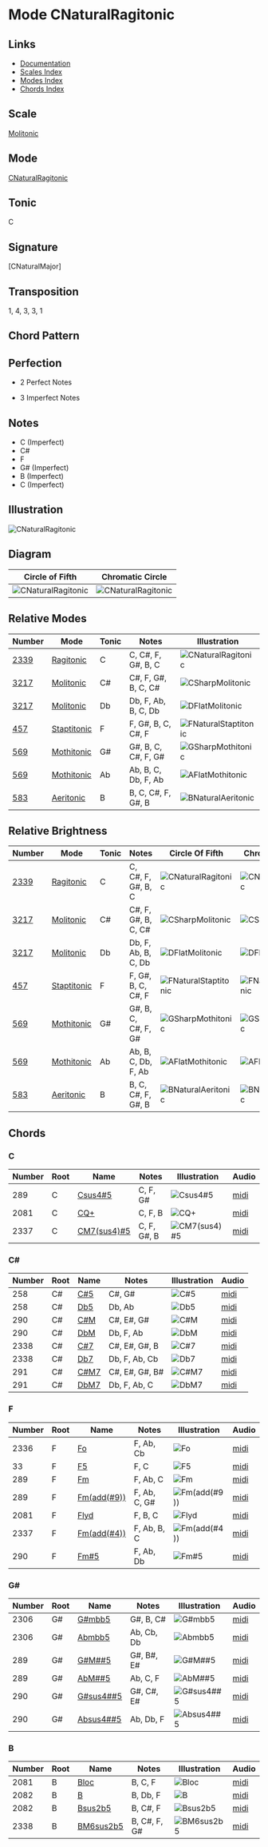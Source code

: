 # Mode CNaturalRagitonic

## Links

- [Documentation](README.md)
- [Scales Index](Scales.md)
- [Modes Index](Modes.md)
- [Chords Index](Chords.md)

## Scale

[Molitonic](ScaleMolitonic.md)

## Mode

[CNaturalRagitonic](ModeCNaturalRagitonic.md)

## Tonic

C

## Signature

[CNaturalMajor]

## Transposition

1, 4, 3, 3, 1

## Chord Pattern



## Perfection

 - 2 Perfect Notes

 - 3 Imperfect Notes

## Notes

- C (Imperfect)
- C#
- F
- G# (Imperfect)
- B (Imperfect)
- C (Imperfect)

## Illustration

![CNaturalRagitonic](ModeCNaturalRagitonic.png)

## Diagram

| Circle of Fifth | Chromatic Circle |
|-----------------|------------------|
| ![CNaturalRagitonic](CircleOfFifthModeCNaturalRagitonic.png) | ![CNaturalRagitonic](ChromaticCircleModeCNaturalRagitonic.png) |
## Relative Modes

| Number | Mode | Tonic | Notes | Illustration |
|--------|------|-------|-------|--------------|
| [2339](https://ianring.com/musictheory/scales/2339) | [Ragitonic](ModeRagitonic.md) | C | C, C#, F, G#, B, C | ![CNaturalRagitonic](ModeCNaturalRagitonic.png) |
| [3217](https://ianring.com/musictheory/scales/3217) | [Molitonic](ModeMolitonic.md) | C# | C#, F, G#, B, C, C# | ![CSharpMolitonic](ModeCSharpMolitonic.png) |
| [3217](https://ianring.com/musictheory/scales/3217) | [Molitonic](ModeMolitonic.md) | Db | Db, F, Ab, B, C, Db | ![DFlatMolitonic](ModeDFlatMolitonic.png) |
| [457](https://ianring.com/musictheory/scales/457) | [Staptitonic](ModeStaptitonic.md) | F | F, G#, B, C, C#, F | ![FNaturalStaptitonic](ModeFNaturalStaptitonic.png) |
| [569](https://ianring.com/musictheory/scales/569) | [Mothitonic](ModeMothitonic.md) | G# | G#, B, C, C#, F, G# | ![GSharpMothitonic](ModeGSharpMothitonic.png) |
| [569](https://ianring.com/musictheory/scales/569) | [Mothitonic](ModeMothitonic.md) | Ab | Ab, B, C, Db, F, Ab | ![AFlatMothitonic](ModeAFlatMothitonic.png) |
| [583](https://ianring.com/musictheory/scales/583) | [Aeritonic](ModeAeritonic.md) | B | B, C, C#, F, G#, B | ![BNaturalAeritonic](ModeBNaturalAeritonic.png) |
## Relative Brightness

| Number | Mode | Tonic | Notes | Circle Of Fifth | Chromatic Circle |
|--------|------|-------|-------|-----------------|------------------|
| [2339](https://ianring.com/musictheory/scales/2339) | [Ragitonic](ModeRagitonic.md) | C | C, C#, F, G#, B, C | ![CNaturalRagitonic](CircleOfFifthModeCNaturalRagitonic.png) | ![CNaturalRagitonic](ChromaticCircleModeCNaturalRagitonic.png) 
| [3217](https://ianring.com/musictheory/scales/3217) | [Molitonic](ModeMolitonic.md) | C# | C#, F, G#, B, C, C# | ![CSharpMolitonic](CircleOfFifthModeCSharpMolitonic.png) | ![CSharpMolitonic](ChromaticCircleModeCSharpMolitonic.png) 
| [3217](https://ianring.com/musictheory/scales/3217) | [Molitonic](ModeMolitonic.md) | Db | Db, F, Ab, B, C, Db | ![DFlatMolitonic](CircleOfFifthModeDFlatMolitonic.png) | ![DFlatMolitonic](ChromaticCircleModeDFlatMolitonic.png) 
| [457](https://ianring.com/musictheory/scales/457) | [Staptitonic](ModeStaptitonic.md) | F | F, G#, B, C, C#, F | ![FNaturalStaptitonic](CircleOfFifthModeFNaturalStaptitonic.png) | ![FNaturalStaptitonic](ChromaticCircleModeFNaturalStaptitonic.png) 
| [569](https://ianring.com/musictheory/scales/569) | [Mothitonic](ModeMothitonic.md) | G# | G#, B, C, C#, F, G# | ![GSharpMothitonic](CircleOfFifthModeGSharpMothitonic.png) | ![GSharpMothitonic](ChromaticCircleModeGSharpMothitonic.png) 
| [569](https://ianring.com/musictheory/scales/569) | [Mothitonic](ModeMothitonic.md) | Ab | Ab, B, C, Db, F, Ab | ![AFlatMothitonic](CircleOfFifthModeAFlatMothitonic.png) | ![AFlatMothitonic](ChromaticCircleModeAFlatMothitonic.png) 
| [583](https://ianring.com/musictheory/scales/583) | [Aeritonic](ModeAeritonic.md) | B | B, C, C#, F, G#, B | ![BNaturalAeritonic](CircleOfFifthModeBNaturalAeritonic.png) | ![BNaturalAeritonic](ChromaticCircleModeBNaturalAeritonic.png) 

## Chords

### C

| Number | Root | Name | Notes | Illustration | Audio |
|--------|------|------|-------|--------------|-------|
| 289 | C | [Csus4#5](ChordCNaturalSuspendedFourthSharpFifth.md) | C, F, G# | ![Csus4#5](ChordCNaturalSuspendedFourthSharpFifthRootPosition.png) | [midi](ChordCNaturalSuspendedFourthSharpFifthRootPosition.mid) |
| 2081 | C | [CQ+](ChordCNaturalQuartalAugmented.md) | C, F, B | ![CQ+](ChordCNaturalQuartalAugmentedRootPosition.png) | [midi](ChordCNaturalQuartalAugmentedRootPosition.mid) |
| 2337 | C | [CM7(sus4)#5](ChordCNaturalMajorSeventhSuspendedFourthSharpFifth.md) | C, F, G#, B | ![CM7(sus4)#5](ChordCNaturalMajorSeventhSuspendedFourthSharpFifthRootPosition.png) | [midi](ChordCNaturalMajorSeventhSuspendedFourthSharpFifthRootPosition.mid) |

### C#

| Number | Root | Name | Notes | Illustration | Audio |
|--------|------|------|-------|--------------|-------|
| 258 | C# | [C#5](ChordCSharpPowerChord.md) | C#, G# | ![C#5](ChordCSharpPowerChordRootPosition.png) | [midi](ChordCSharpPowerChordRootPosition.mid) |
| 258 | C# | [Db5](ChordDFlatPowerChord.md) | Db, Ab | ![Db5](ChordDFlatPowerChordRootPosition.png) | [midi](ChordDFlatPowerChordRootPosition.mid) |
| 290 | C# | [C#M](ChordCSharpMajor.md) | C#, E#, G# | ![C#M](ChordCSharpMajorRootPosition.png) | [midi](ChordCSharpMajorRootPosition.mid) |
| 290 | C# | [DbM](ChordDFlatMajor.md) | Db, F, Ab | ![DbM](ChordDFlatMajorRootPosition.png) | [midi](ChordDFlatMajorRootPosition.mid) |
| 2338 | C# | [C#7](ChordCSharpDominantSeventh.md) | C#, E#, G#, B | ![C#7](ChordCSharpDominantSeventhRootPosition.png) | [midi](ChordCSharpDominantSeventhRootPosition.mid) |
| 2338 | C# | [Db7](ChordDFlatDominantSeventh.md) | Db, F, Ab, Cb | ![Db7](ChordDFlatDominantSeventhRootPosition.png) | [midi](ChordDFlatDominantSeventhRootPosition.mid) |
| 291 | C# | [C#M7](ChordCSharpMajorSeventh.md) | C#, E#, G#, B# | ![C#M7](ChordCSharpMajorSeventhRootPosition.png) | [midi](ChordCSharpMajorSeventhRootPosition.mid) |
| 291 | C# | [DbM7](ChordDFlatMajorSeventh.md) | Db, F, Ab, C | ![DbM7](ChordDFlatMajorSeventhRootPosition.png) | [midi](ChordDFlatMajorSeventhRootPosition.mid) |

### F

| Number | Root | Name | Notes | Illustration | Audio |
|--------|------|------|-------|--------------|-------|
| 2336 | F | [Fo](ChordFNaturalDiminished.md) | F, Ab, Cb | ![Fo](ChordFNaturalDiminishedRootPosition.png) | [midi](ChordFNaturalDiminishedRootPosition.mid) |
| 33 | F | [F5](ChordFNaturalPowerChord.md) | F, C | ![F5](ChordFNaturalPowerChordRootPosition.png) | [midi](ChordFNaturalPowerChordRootPosition.mid) |
| 289 | F | [Fm](ChordFNaturalMinor.md) | F, Ab, C | ![Fm](ChordFNaturalMinorRootPosition.png) | [midi](ChordFNaturalMinorRootPosition.mid) |
| 289 | F | [Fm(add(#9))](ChordFNaturalMinorAddSharpNinth.md) | F, Ab, C, G# | ![Fm(add(#9))](ChordFNaturalMinorAddSharpNinthRootPosition.png) | [midi](ChordFNaturalMinorAddSharpNinthRootPosition.mid) |
| 2081 | F | [Flyd](ChordFNaturalLydian.md) | F, B, C | ![Flyd](ChordFNaturalLydianRootPosition.png) | [midi](ChordFNaturalLydianRootPosition.mid) |
| 2337 | F | [Fm(add(#4))](ChordFNaturalMinorAddSharpFourth.md) | F, Ab, B, C | ![Fm(add(#4))](ChordFNaturalMinorAddSharpFourthRootPosition.png) | [midi](ChordFNaturalMinorAddSharpFourthRootPosition.mid) |
| 290 | F | [Fm#5](ChordFNaturalMinorSharpFifth.md) | F, Ab, Db | ![Fm#5](ChordFNaturalMinorSharpFifthRootPosition.png) | [midi](ChordFNaturalMinorSharpFifthRootPosition.mid) |

### G#

| Number | Root | Name | Notes | Illustration | Audio |
|--------|------|------|-------|--------------|-------|
| 2306 | G# | [G#mbb5](ChordGSharpMinorDoubleFlatFifth.md) | G#, B, C# | ![G#mbb5](ChordGSharpMinorDoubleFlatFifthRootPosition.png) | [midi](ChordGSharpMinorDoubleFlatFifthRootPosition.mid) |
| 2306 | G# | [Abmbb5](ChordAFlatMinorDoubleFlatFifth.md) | Ab, Cb, Db | ![Abmbb5](ChordAFlatMinorDoubleFlatFifthRootPosition.png) | [midi](ChordAFlatMinorDoubleFlatFifthRootPosition.mid) |
| 289 | G# | [G#M##5](ChordGSharpMajorDoubleSharpFifth.md) | G#, B#, E# | ![G#M##5](ChordGSharpMajorDoubleSharpFifthRootPosition.png) | [midi](ChordGSharpMajorDoubleSharpFifthRootPosition.mid) |
| 289 | G# | [AbM##5](ChordAFlatMajorDoubleSharpFifth.md) | Ab, C, F | ![AbM##5](ChordAFlatMajorDoubleSharpFifthRootPosition.png) | [midi](ChordAFlatMajorDoubleSharpFifthRootPosition.mid) |
| 290 | G# | [G#sus4##5](ChordGSharpSuspendedFourthDoubleSharpFifth.md) | G#, C#, E# | ![G#sus4##5](ChordGSharpSuspendedFourthDoubleSharpFifthRootPosition.png) | [midi](ChordGSharpSuspendedFourthDoubleSharpFifthRootPosition.mid) |
| 290 | G# | [Absus4##5](ChordAFlatSuspendedFourthDoubleSharpFifth.md) | Ab, Db, F | ![Absus4##5](ChordAFlatSuspendedFourthDoubleSharpFifthRootPosition.png) | [midi](ChordAFlatSuspendedFourthDoubleSharpFifthRootPosition.mid) |

### B

| Number | Root | Name | Notes | Illustration | Audio |
|--------|------|------|-------|--------------|-------|
| 2081 | B | [Bloc](ChordBNaturalLocrian.md) | B, C, F | ![Bloc](ChordBNaturalLocrianRootPosition.png) | [midi](ChordBNaturalLocrianRootPosition.mid) |
| 2082 | B | [B](ChordBNaturalDiminishedFlatThird.md) | B, Db, F | ![B](ChordBNaturalDiminishedFlatThirdRootPosition.png) | [midi](ChordBNaturalDiminishedFlatThirdRootPosition.mid) |
| 2082 | B | [Bsus2b5](ChordBNaturalSuspendedSecondFlatFifth.md) | B, C#, F | ![Bsus2b5](ChordBNaturalSuspendedSecondFlatFifthRootPosition.png) | [midi](ChordBNaturalSuspendedSecondFlatFifthRootPosition.mid) |
| 2338 | B | [BM6sus2b5](ChordBNaturalMajorSixthSuspendedSecondFlatFifth.md) | B, C#, F, G# | ![BM6sus2b5](ChordBNaturalMajorSixthSuspendedSecondFlatFifthRootPosition.png) | [midi](ChordBNaturalMajorSixthSuspendedSecondFlatFifthRootPosition.mid) |

